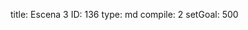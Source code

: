 title:          Escena 3
ID:             136
type:           md
compile:        2
setGoal:        500


